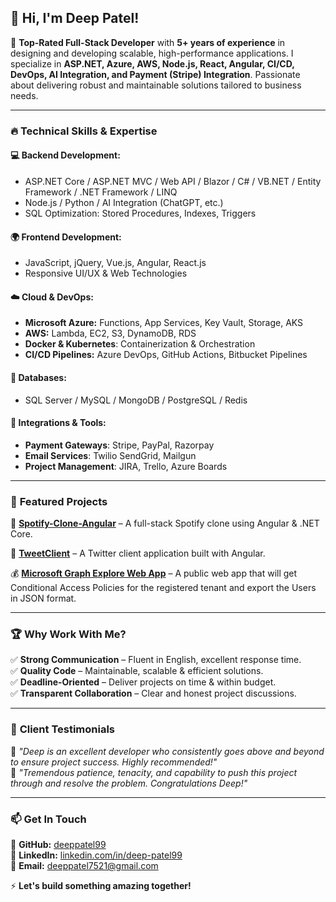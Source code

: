 ## 👋 Hi, I'm Deep Patel! 

🚀 **Top-Rated Full-Stack Developer** with **5+ years of experience** in designing and developing scalable, high-performance applications. I specialize in **ASP.NET, Azure, AWS, Node.js, React, Angular, CI/CD, DevOps, AI Integration, and Payment (Stripe) Integration**. Passionate about delivering robust and maintainable solutions tailored to business needs.

---

### 🔥 **Technical Skills & Expertise**

#### **💻 Backend Development:**
- ASP.NET Core / ASP.NET MVC / Web API / Blazor / C# / VB.NET / Entity Framework / .NET Framework / LINQ
- Node.js / Python / AI Integration (ChatGPT, etc.)
- SQL Optimization: Stored Procedures, Indexes, Triggers

#### **🌍 Frontend Development:**
- JavaScript, jQuery, Vue.js, Angular, React.js
- Responsive UI/UX & Web Technologies

#### **☁️ Cloud & DevOps:**
- **Microsoft Azure:** Functions, App Services, Key Vault, Storage, AKS
- **AWS:** Lambda, EC2, S3, DynamoDB, RDS
- **Docker & Kubernetes**: Containerization & Orchestration
- **CI/CD Pipelines:** Azure DevOps, GitHub Actions, Bitbucket Pipelines

#### **📡 Databases:**
- SQL Server / MySQL / MongoDB / PostgreSQL / Redis

#### **🔗 Integrations & Tools:**
- **Payment Gateways**: Stripe, PayPal, Razorpay
- **Email Services**: Twilio SendGrid, Mailgun
- **Project Management**: JIRA, Trello, Azure Boards

---

### 🌟 **Featured Projects**

🚀 **[Spotify-Clone-Angular](https://github.com/deeppatel99/Spotify-Clone-Angular)** – A full-stack Spotify clone using Angular & .NET Core. 

📢 **[TweetClient](https://github.com/deeppatel99/TweetClient)** – A Twitter client application built with Angular.

💰 **[Microsoft Graph Explore Web App](https://github.com/deeppatel99/capolicyexporter)** – A public web app that will get Conditional Access Policies for the registered tenant and export the Users in JSON format.

---

### 🏆 **Why Work With Me?**
✅ **Strong Communication** – Fluent in English, excellent response time.  
✅ **Quality Code** – Maintainable, scalable & efficient solutions.  
✅ **Deadline-Oriented** – Deliver projects on time & within budget.  
✅ **Transparent Collaboration** – Clear and honest project discussions.  

---

### 🏅 **Client Testimonials**
💬 *"Deep is an excellent developer who consistently goes above and beyond to ensure project success. Highly recommended!"*  
💬 *"Tremendous patience, tenacity, and capability to push this project through and resolve the problem. Congratulations Deep!"*

---

### 📫 **Get In Touch**
📌 **GitHub:** [deeppatel99](https://github.com/deeppatel99)  
📌 **LinkedIn:** [linkedin.com/in/deep-patel99](https://www.linkedin.com/in/deep-patel99)  
📌 **Email:** [deeppatel7521@gmail.com](mailto:deeppatel7521@gmail.com)  

⚡ **Let's build something amazing together!**
